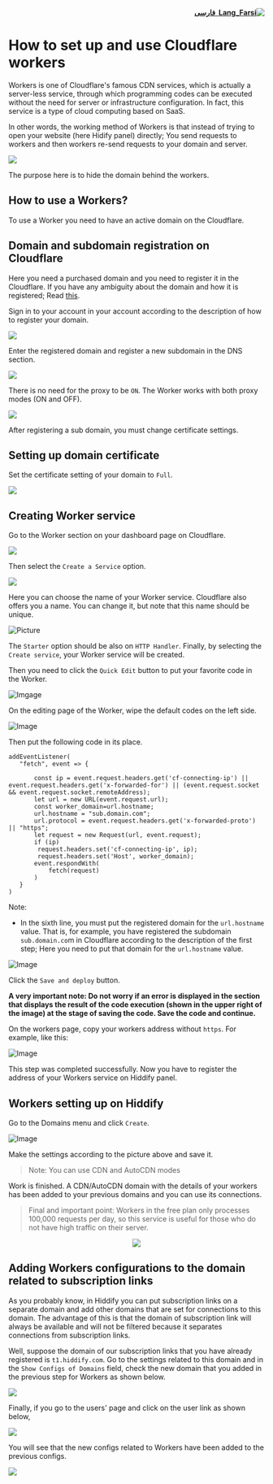 <div dir="rtl">

[**![Lang_Farsi](https://user-images.githubusercontent.com/125398461/234186932-52f1fa82-52c6-417f-8b37-08fe9250a55f.png) &nbsp;فارسی**](https://github.com/hiddify/hiddify-config/wiki/%D9%86%D8%AD%D9%88%D9%87-%D8%AA%D9%86%D8%B8%DB%8C%D9%85-%D9%88-%D8%A7%D8%B3%D8%AA%D9%81%D8%A7%D8%AF%D9%87-%D8%A7%D8%B2-%D9%88%D8%B1%DA%A9%D8%B1%D8%B2)

</div>

# How to set up and use Cloudflare workers
Workers is one of Cloudflare's famous CDN services, which is actually a server-less service, through which programming codes can be executed without the need for server or infrastructure configuration. In fact, this service is a type of cloud computing based on SaaS.

In other words, the working method of Workers is that instead of trying to open your website (here Hidify panel) directly; You send requests to workers and then workers re-send requests to your domain and server.

![](https://user-images.githubusercontent.com/125398461/224561104-dafc3e89-1c0d-4afc-82eb-cce1cec6933a.png)

The purpose here is to hide the domain behind the workers.

## How to use a Workers?
To use a Worker you need to have an active domain on the Cloudflare.

## Domain and subdomain registration on Cloudflare
Here you need a purchased domain and you need to register it in the Cloudflare. If you have any ambiguity about the domain and how it is registered; Read [this](https://github.com/hiddify/hiddify-config/wiki/Domain-types-and-how-to-register-them).

Sign in to your account in your account according to the description of how to register your domain.

![](https://user-images.githubusercontent.com/125398461/224561629-dd0be4b5-9345-43b7-aa81-a3bfaaaf5899.png)

Enter the registered domain and register a new subdomain in the DNS section.

![](https://user-images.githubusercontent.com/125398461/224561952-cbb99885-46f7-49e2-874d-f48e5b0c9b0d.png)

There is no need for the proxy to be `ON`. The Worker works with both proxy modes (ON and OFF).


![](https://user-images.githubusercontent.com/125398461/236729724-3c4c85e9-046b-4285-9d92-4bc4d9506091.png)

After registering a sub domain, you must change certificate settings.

## Setting up domain certificate
Set the certificate setting of your domain to `Full`.

![](https://user-images.githubusercontent.com/125398461/235835085-8d9c9ea5-16f2-4782-bfa2-4cc010d7367c.png)

## Creating Worker service
Go to the Worker section on your dashboard page on Cloudflare.

![](https://user-images.githubusercontent.com/125398461/224562657-f433fff0-d4a1-4fe6-95e0-5f4e17337c3d.png)

Then select the `Create a Service` option.

![](https://user-images.githubusercontent.com/125398461/224562813-20dc1a02-8d93-446b-a7d9-d90fbae3cda3.png)

Here you can choose the name of your Worker service. Cloudflare also offers you a name. You can change it, but note that this name should be unique.

![Picture](https://user-images.githubusercontent.com/125398461/236729831-7ecba946-b031-46c1-b370-0df1dae47385.png)

The `Starter` option should be also on `HTTP Handler`. Finally, by selecting the `Create service`, your Worker service will be created.

Then you need to click the `Quick Edit` button to put your favorite code in the Worker.


![Imgage](https://user-images.githubusercontent.com/125398461/236729939-ca4f2378-91a2-447f-80fd-9f1ff79f83fe.png)


On the editing page of the Worker, wipe the default codes on the left side.


![Image](https://user-images.githubusercontent.com/125398461/236730008-7ffa12a1-84de-44d2-8c16-ae8e757d77b6.png)

Then put the following code in its place.

```
addEventListener(
   "fetch", event => {
       
       const ip = event.request.headers.get('cf-connecting-ip') || event.request.headers.get('x-forwarded-for') || (event.request.socket && event.request.socket.remoteAddress);
       let url = new URL(event.request.url);
       const worker_domain=url.hostname;
       url.hostname = "sub.domain.com";                        
       url.protocol = event.request.headers.get('x-forwarded-proto') || "https";
       let request = new Request(url, event.request);
       if (ip)
        request.headers.set('cf-connecting-ip', ip);
        request.headers.set('Host', worker_domain);
       event.respondWith(
           fetch(request)
       )
   }
)

```

Note:
- In the sixth line, you must put the registered domain for the `url.hostname` value. That is, for example, you have registered the subdomain `sub.domain.co`m in Cloudflare according to the description of the first step; Here you need to put that domain for the `url.hostname` value.

![Image](https://user-images.githubusercontent.com/125398461/236730073-2d3a5e99-9a38-4e73-b3b6-9d962acee957.png)


Click the `Save and deploy` button.

**A very important note: Do not worry if an error is displayed in the section that displays the result of the code execution (shown in the upper right of the image) at the stage of saving the code. Save the code and continue.**

On the workers page, copy your workers address without `https`. For example, like this:

![Image](https://user-images.githubusercontent.com/125398461/236730138-16641a29-82e8-4276-8f8e-9c16f1bd4348.png)


This step was completed successfully. Now you have to register the address of your Workers service on Hiddify panel.


## Workers setting up on Hiddify
Go to the Domains menu and click `Create`.

![Image](https://user-images.githubusercontent.com/125398461/236730761-5b3ae32d-c67f-4e54-96b4-fe1a034da834.png)


Make the settings according to the picture above and save it.

> Note: You can use CDN and AutoCDN modes

Work is finished. A CDN/AutoCDN domain with the details of your workers has been added to your previous domains and you can use its connections.


> Final and important point:
Workers in the free plan only processes 100,000 requests per day, so this service is useful for those who do not have high traffic on their server.



<div align=center>

![](https://user-images.githubusercontent.com/125398461/235835675-e454ba05-29ad-4b53-9cf9-f23f4c225ef6.png)


</div>

## Adding Workers configurations to the domain related to subscription links

As you probably know, in Hiddify you can put subscription links on a separate domain and add other domains that are set for connections to this domain. The advantage of this is that the domain of subscription link will always be available and will not be filtered because it separates connections from subscription links.

Well, suppose the domain of our subscription links that you have already registered is `t1.hiddify.com`. Go to the settings related to this domain and in the `Show Configs of Domains` field, check the new domain that you added in the previous step for Workers as shown below.

![](https://github.com/hiddify/hiddify-config/assets/125398461/53d75527-670b-479d-a330-0e34fdef0c1f)

Finally, if you go to the users' page and click on the user link as shown below,

![](https://github.com/hiddify/hiddify-config/assets/125398461/72bcfe5a-4761-49a7-b68e-e4e3f75fed48)

You will see that the new configs related to Workers have been added to the previous configs.

![](https://github.com/hiddify/hiddify-config/assets/125398461/9c1f324a-acf1-46b1-9dfe-10fc1313051b)
